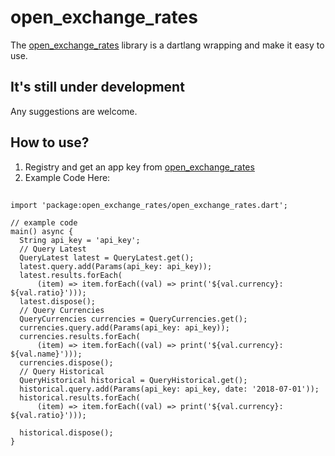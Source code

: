 # open_exchange_rates
The [open_exchange_rates](https://openexchangerates.org) library is a dartlang wrapping and make it easy to use.

## It's still under development

Any suggestions are welcome.

## How to use?
1. Registry and get an app key from [open_exchange_rates](https://openexchangerates.org)
2. Example Code Here:
##

    import 'package:open_exchange_rates/open_exchange_rates.dart';
    
    // example code
    main() async {
      String api_key = 'api_key';
      // Query Latest
      QueryLatest latest = QueryLatest.get();
      latest.query.add(Params(api_key: api_key));
      latest.results.forEach(
          (item) => item.forEach((val) => print('${val.currency}: ${val.ratio}')));
      latest.dispose();
      // Query Currencies
      QueryCurrencies currencies = QueryCurrencies.get();
      currencies.query.add(Params(api_key: api_key));
      currencies.results.forEach(
          (item) => item.forEach((val) => print('${val.currency}: ${val.name}')));
      currencies.dispose();
      // Query Historical
      QueryHistorical historical = QueryHistorical.get();
      historical.query.add(Params(api_key: api_key, date: '2018-07-01'));
      historical.results.forEach(
          (item) => item.forEach((val) => print('${val.currency}: ${val.ratio}')));
    
      historical.dispose();
    }
